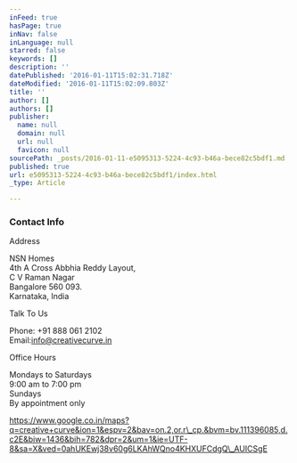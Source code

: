 ```yaml
---
inFeed: true
hasPage: true
inNav: false
inLanguage: null
starred: false
keywords: []
description: ''
datePublished: '2016-01-11T15:02:31.718Z'
dateModified: '2016-01-11T15:02:09.803Z'
title: ''
author: []
authors: []
publisher:
  name: null
  domain: null
  url: null
  favicon: null
sourcePath: _posts/2016-01-11-e5095313-5224-4c93-b46a-bece82c5bdf1.md
published: true
url: e5095313-5224-4c93-b46a-bece82c5bdf1/index.html
_type: Article

---
```

### Contact Info

Address

NSN Homes  
4th A Cross Abbhia Reddy Layout,  
C V Raman Nagar  
Bangalore 560 093\.  
Karnataka, India

Talk To Us

Phone: +91 888 061 2102  
Email:[info@creativecurve.in][0]

Office Hours

Mondays to Saturdays  
9:00 am to 7:00 pm  
Sundays  
By appointment only

https://www.google.co.in/maps?q=creative+curve&ion=1&espv=2&bav=on.2,or.r\_cp.&bvm=bv.111396085,d.c2E&biw=1436&bih=782&dpr=2&um=1&ie=UTF-8&sa=X&ved=0ahUKEwj38v60g6LKAhWQno4KHXUFCdgQ\_AUICSgE

[0]: mailto:info@creativecurve.in